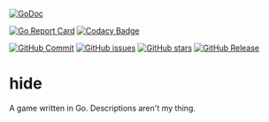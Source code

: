 [![GoDoc](https://godoc.org/github.com/superloach/hide?status.svg)](https://godoc.org/github.com/superloach/hide)

[![Go Report Card](https://goreportcard.com/badge/github.com/superloach/hide)](https://goreportcard.com/report/github.com/superloach/hide) [![Codacy Badge](https://api.codacy.com/project/badge/Grade/df3635846a2844e39f172a99e29f78b5)](https://www.codacy.com/app/superloach/hide?utm_source=github.com&amp;utm_medium=referral&amp;utm_content=superloach/hide&amp;utm_campaign=Badge_Grade)

[![GitHub Commit](https://badgen.net/github/last-commit/superloach/hide)](https://github.com/superloach/hide/commit/master)
[![GitHub issues](https://badgen.net/github/issues/superloach/hide)](https://github.com/superloach/hide/issues)
[![GitHub stars](https://badgen.net/github/stars/superloach/hide)](https://github.com/superloach/hide/stargazers)
[![GitHub Release](https://badgen.net/github/release/superloach/hide)](https://github.com/superloach/hide/releases)

# hide
A game written in Go. Descriptions aren't my thing.
